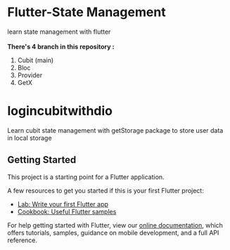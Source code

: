 # Flutter-State Management
learn state management with flutter
<br/>
<br/>
**There's 4 branch in this repository :**
  1. Cubit (main)
  2. Bloc 
  3. Provider 
  4. GetX

# logincubitwithdio

Learn cubit state management with getStorage package to store user data in local storage

## Getting Started

This project is a starting point for a Flutter application.

A few resources to get you started if this is your first Flutter project:

- [Lab: Write your first Flutter app](https://flutter.dev/docs/get-started/codelab)
- [Cookbook: Useful Flutter samples](https://flutter.dev/docs/cookbook)

For help getting started with Flutter, view our
[online documentation](https://flutter.dev/docs), which offers tutorials,
samples, guidance on mobile development, and a full API reference.
